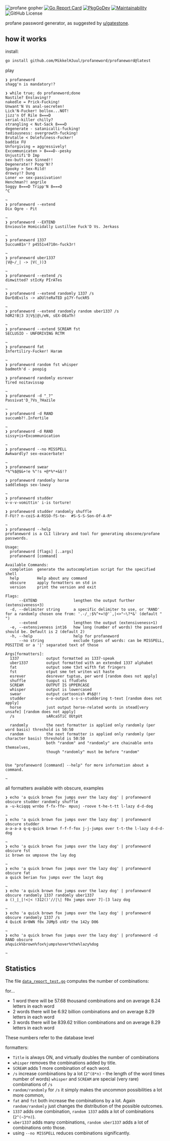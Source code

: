 ![profane gopher](./profane_gopher.png)
[![Go Report Card](https://goreportcard.com/badge/github.com/MikkelHJuul/profaneword)](https://goreportcard.com/report/github.com/MikkelHJuul/profaneword)
[![PkgGoDev](https://pkg.go.dev/badge/github.com/MikkelHJuul/profaneword)](https://pkg.go.dev/github.com/MikkelHJuul/profaneword)
[![Maintainability](https://api.codeclimate.com/v1/badges/62cb1cb88e6391f3aa8d/maintainability)](https://codeclimate.com/github/MikkelHJuul/profaneword/maintainability)
![GitHub License](https://img.shields.io/github/license/MikkelHJuul/profaneword)

profane password generator, as suggested by [u/gatestone](https://www.reddit.com/r/golang/comments/r5hn12/comment/hmnyk9k/?utm_source=share&utm_medium=web2x&context=3).
## how it works

install:

```bash
go install github.com/MikkelHJuul/profaneword/profaneword@latest
```
play
```
❯ profaneword
shagg'n is mandatory!?

❯ while true; do profaneword;done
Nastile? Enslaving!?
nakedle = Prick-Fucking!
Unwant'N Vs anal-secreten!
Lick'N-Fucker! bollox...NOT!
jizz'n Of Rile 8===D
serial-killer chilly?
strangling < Nut-Sack 8===D
degenerate - satanicalli-fucking!
tediousness: overgrowth-fucking!
Brutalle < Dolefulness-Fucker!
baddie FU
Unforgiving = aggressively!
Excommunicaten > 8===D--pesky
Unjustifi'D Imp
sex-butt-sex Sinned!!
Degenerate!? Poop'N!?
Spooky > Sex-Rild!
drowsy!? Dung
Loner => sex-passivation!
Henchman?! angrile
Soggy 8===D Tripp'N 8===D
^C

~ 
❯ profaneword --extend
Dix Ogre - Pit

~ 
❯ profaneword --EXTEND
Enviousle Homicidally Lustillee Fuck'D Vs. Jerkass

~ 
❯ profaneword 1337
5uccum81n'? p4551v4710n-fuck3r!

~ 
❯ profaneword uber1337
|V@~/_| -> |V(_))3

~ 
❯ profaneword --extend /s
dimwitted? stIcKy PIrATes

~ 
❯ profaneword --extend randomly 1337 /s
DarEdEvils -> aDUlteRaTED p17Y-fuckR5

~ 
❯ profaneword --extend randomly random uber1337 /s
hOR2!B|3 3|V§|@\/eN, sEX-DEaTh!

~ 
❯ profaneword --extend SCREAM fst
SECLUSIO - UNFORIVING RCTM

~ 
❯ profaneword fat
Infertiliry-Fucker! Haram

~ 
❯ profaneword random fst whisper
badmoth'd - poopig

❯ profaneword randomly esrever
Tired noitavissap

~
❯ profaneword -d "_?"
Passivat'D_?Vs_?Hazile

~ 
❯ profaneword -d RAND
succumb?!.Infertile

~ 
❯ profaneword -d RAND
sissy+is+Excommunication

~ 
❯ profaneword --no MISSPELL
Awkwardly? sex-exacerbate!

~ 
❯ profaneword swear
*%"%$@$&+!e %"!s +@*%*+&$!?

❯ profaneword randomly horse
saddlebags sex-lowsy

~ 
❯ profaneword studder
v-v-v-vomittin' i-is torture!

❯ profaneword studder randomly shuffle
F-FU!? n-coiS-A-RSSO-fS-te-  #S-S-S-Son-Of-A-R*

~ 
❯ profaneword --help
profaneword is a CLI library and tool for generating obscene/profane passwords.

Usage:
  profaneword [flags] [..args]
  profaneword [command]

Available Commands:
  completion  generate the autocompletion script for the specified shell
  help        Help about any command
  obscure     apply formatters on std in
  version     print the version and exit

Flags:
      --EXTEND                lengthen the output further (extensiveness+3)
  -d, --delimiter string      a specific delimiter to use, or 'RAND' for a randomly chosen one from: '.-/_:$%^+=!@'`,|<>"~\?*&' (default " ")
      --extend                lengthen the output (extensiveness+1)
  -e, --extensiveness int16   how long (number of words) the password should be. Default is 2 (default 2)
  -h, --help                  help for profaneword
      --no string             exclude types of words: can be MISSPELL, POSITIVE or a '|' separated text of those

Args[formatters]:
  1337            output formatted as 1337-speak
  uber1337        output formatted with an extended 1337 alphabet
  fat             output some t3xt wifth fat fringers
  fst             otput sme tet writen wit haste
  esrever         desrever tuptuo, per word [random does not apply]
  shuffle         tuoput si ffudlehs
  SCREAM          OUTPUT IS UPPERCASE
  whisper         output is lowercased
  swear           output cartoonish #%$@!! 
  studder         o-o-output s-s-s-studdering t-text [random does not apply]
  horse           just output horse-related words in stead[very unsafe] [random does not apply]
  /s              sARcaSTiC OUtpUt
	
  randomly        the next formatter is applied only randomly (per word basis) threshold is 50:50
  random          the next formatter is applied only randomly (per character basis) threshold is 50:50
                  both "random" and "randomly" are chainable onto themselves, 
                  though "randomly" must be before "random"


Use "profaneword [command] --help" for more information about a command.

~ 
```

all formatters available with obscure, examples
```
❯ echo 'a quick brown fox jumps over the lazy dog' | profaneword obscure studder randomly shuffle
a -u-kciqqq wrnbo f-fx-ffo- mpusj -roove t-he-t-tt l-lazy d-d-dog

~ 
❯ echo 'a quick brown fox jumps over the lazy dog' | profaneword obscure studder
a-a-a-a q-q-quick brown f-f-f-fox j-j-jumps over t-t-the l-lazy d-d-d-dog

~ 
❯ echo 'a quick brown fox jumps over the lazy dog' | profaneword obscure fst
ic brown ox umpsove the lay dog

~ 
❯ echo 'a quick brown fox jumps over the lazy dog' | profaneword obscure fat
a quick berian fox jumps over the lazyt dog

~ 
❯ echo 'a quick brown fox jumps over the lazy dog' | profaneword obscure randomly 1337 randomly uber1337
a ()_|_|!<|< !312()'//|\| f0x jumps over 7]-[3 lazy dog

~ 
❯ echo 'a quick brown fox jumps over the lazy dog' | profaneword obscure randomly 1337 /s
4 QuicK 8r0WN f0x JUMp5 oVEr the 142y D06

~
❯ echo 'a quick brown fox jumps over the lazy dog' | profaneword -d RAND obscure
a%quick%brown%fox%jumps%over%the%lazy%dog

~ 
```


## Statistics
The file [`data_report_test.go`](profanities/data_report_test.go) computes the number of combinations:

for...
* 1 word there will be 57.68 thousand combinations and on average 8.24 letters in each word
* 2 words there will be 6.92 billion combinations and on average 8.29 letters in each word
* 3 words there will be 839.62 trillion combinations and on average 8.29 letters in each word

These numbers refer to the database level

formatters: 
- `Title` is always ON, and virtually doubles the number of combinations
- `whisper` removes the combinations added by title.
- `SCREAM` adds 1 more combination of each word.
- `/s` increase combinations by a lot (`2^(8*n)` - the length of the word times number of words) `whisper` and `SCREAM` are special (very rare) combinations of `/s`
- `random/randomly` for `/s` it simply makes the uncommon possibilities a lot more common,
- `fat` and `fst` both increase the combinations by a lot. Again `random/randomly` just changes the distribution of the possible outcomes.
- `1337` adds one combination, `random 1337` adds a lot of combinations (`2^(~3*n)`). 
- `uber1337` adds many combinations, `random uber1337` adds a lot of combinations onto those. 
- using `--no MISSPELL` reduces combinations significantly.